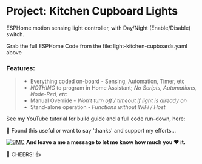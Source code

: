 # Project: Kitchen Cupboard Lights
ESPHome motion sensing light controller, with Day/Night (Enable/Disable) switch. 

Grab the full ESPHome Code from the file: light-kitchen-cupboards.yaml above
### Features:

> - Everything coded on-board - Sensing, Automation, Timer, etc 
> - _NOTHING_ to program in Home Assistant; _No Scripts, Automations, Node-Red, etc_
> - Manual Override - _Won't turn off / timeout if light is already on_
> - Stand-alone operation - _Functions without WiFi / Host_


See my YouTube tutorial for build guide and a full code run-down, here: 






🎁 Found this useful or want to say 'thanks' and support my efforts...

[![BMC](https://www.buymeacoffee.com/assets/img/custom_images/white_img.png)](https://www.buymeacoffee.com/3ative) **And leave a me a message to let me know how much you ❤ it.**

🍺 CHEERS! 👍
